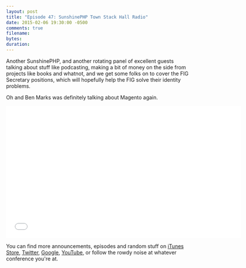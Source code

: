 ```yaml
---
layout: post
title: "Episode 47: SunshinePHP Town Stack Hall Radio"
date: 2015-02-06 19:30:00 -0500
comments: true
filename:
bytes:
duration:
---
```


Another SunshinePHP, and another rotating panel of excellent guests talking about stuff like podcasting, making a bit of money on the side from projects like books and whatnot, and we get some folks on to cover the FIG Secretary positions, which will hopefully help the FIG solve their identity problems.

Oh and Ben Marks was definitely talking about Magento again.

<iframe width="640" height="360" src="//www.youtube.com/embed/OpPnIwh_Q6w" frameborder="0" allowfullscreen></iframe>

You can find more announcements, episodes and random stuff on [iTunes Store](https://itunes.apple.com/us/podcast/php-town-hall/id585240066?mt=2), [Twitter](https://twitter.com/phptownhall), [Google](https://plus.google.com/b/114546315704097272137/+Phptownhall), [YouTube](https://www.youtube.com/channel/UCepVwe7RrxE7Zv3kytUfcKw), or follow the rowdy noise at whatever conference you're at.
